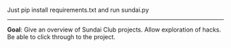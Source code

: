Just pip install requirements.txt and run sundai.py 

----

**Goal**: Give an overview of Sundai Club projects. Allow exploration of hacks. Be able to click through to the project.
<!--stackedit_data:
eyJoaXN0b3J5IjpbMTc5MTA5NTgyN119
-->